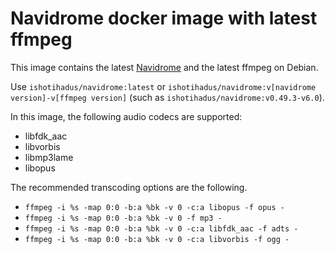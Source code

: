 # Navidrome docker image with latest ffmpeg

This image contains the latest [Navidrome](https://www.navidrome.org/) and the latest ffmpeg on Debian.

Use `ishotihadus/navidrome:latest` or `ishotihadus/navidrome:v[navidrome version]-v[ffmpeg version]` (such as `ishotihadus/navidrome:v0.49.3-v6.0`).

In this image, the following audio codecs are supported:

- libfdk_aac
- libvorbis
- libmp3lame
- libopus

The recommended transcoding options are the following.

- `ffmpeg -i %s -map 0:0 -b:a %bk -v 0 -c:a libopus -f opus -`
- `ffmpeg -i %s -map 0:0 -b:a %bk -v 0 -f mp3 -`
- `ffmpeg -i %s -map 0:0 -b:a %bk -v 0 -c:a libfdk_aac -f adts -`
- `ffmpeg -i %s -map 0:0 -b:a %bk -v 0 -c:a libvorbis -f ogg -`
